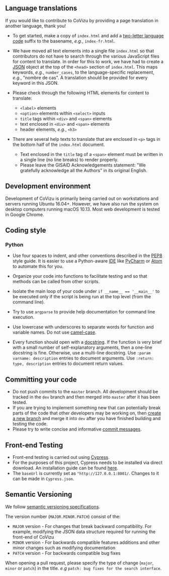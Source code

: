 
## Language translations

If you would like to contribute to CoVizu by providing a page translation in another language, thank you! 

* To get started, make a copy of `index.html` and add a [two-letter language code](https://en.wikipedia.org/wiki/ISO_639-1) suffix to the basename, *e.g.*, `index-fr.html`.

* We have moved all text elements into a single file `index.html` so that contributors do not have to search through the various JavaScript files for content to translate.
In order for this to work, we have had to create a [JSON](https://en.wikipedia.org/wiki/JSON) object at the top of the `<head>` section of `index.html`.
This maps keywords, *e.g.*, `number_cases`, to the language-specific replacement, *e.g.*, "nombre de cas".
A translation should be provided for every keyword in this JSON.

* Please check through the following HTML elements for content to translate:
  * `<label>` elements
  * `<option>` elements within `<select>` inputs
  * `title` tags within `<div>` and `<span>` elements
  * text enclosed in `<div>` and `<span>` elements
  * header elements, *e.g.*, `<h3>`

* There are several help texts to translate that are enclosed in `<p>` tags in the bottom half of the `index.html` document.
  * Text enclosed in the `title` tag of a `<span>` element must be written in a single line (no line breaks) to render properly.
  * Please leave the GISAID Acknowledgements statement: "We gratefully acknowledge all the Authors" in its original English.


## Development environment

Development of CoVizu is primarily being carried out on workstations and servers running Ubuntu 16.04+.
However, we have also run the system on desktop computers running macOS 10.13.
Most web development is tested in Google Chrome.


## Coding style

### Python

* Use four spaces to indent, and other conventions described in the [PEP8](https://www.python.org/dev/peps/pep-0008/) style guide.  It is easier to use a Python-aware [IDE](https://en.wikipedia.org/wiki/Integrated_development_environment) like [PyCharm](https://www.jetbrains.com/pycharm/) or [Atom](https://atom.io/) to automate this for you. 

* Organize your code into functions to facilitate testing and so that methods can be called from other scripts.

* Isolate the main loop of your code under `if __name__ == '__main__'` to be executed only if the script is being run at the top level (from the command line). 

* Try to use `argparse` to provide help documentation for command line execution.

* Use lowercase with underscores to separate words for function and variable names.  Do not use [camel-case](https://en.wikipedia.org/wiki/Camel_case).

* Every function should open with a [docstring](https://www.python.org/dev/peps/pep-0257).  If the function is very brief with a small number of self-explanatory arguments, then a one-line docstring is fine.  Otherwise, use a multi-line docstring.  Use `:param varname: description` entries to document arguments. Use `:return: type, description` entries to document return values.   


## Committing your code

* Do not push commits to the `master` branch.  All development should be tracked in the `dev` branch and then merged into `master` after it has been tested.  
* If you are trying to implement something new that can potentially break parts of the code that other developers may be working on, then [create a new branch](https://git-scm.com/book/en/v2/Git-Branching-Basic-Branching-and-Merging) and merge it into `dev` after you have finished building and testing the code. 
* Please try to write concise and informative [commit messages](https://xkcd.com/1296/).


## Front-end Testing 

* Front-end testing is carried out using [Cypress](https://www.cypress.io/). 
* For the purposes of this project, Cypress needs to be installed via direct download. An installation guide can be found [here](https://docs.cypress.io/guides/getting-started/installing-cypress#Direct-download). 
* The `baseUrl` is currently set as `"http://127.0.0.1:8001/`. Changes to it can be made in `Cypress.json`.

## Semantic Versioning

We follow [semantic versioning specifications](https://semver.org/). 

The version number (`MAJOR.MINOR.PATCH`) consist of the:
* `MAJOR` version - For changes that break backward compatibility. For example, modifying the JSON data structure required for running the front-end of CoVizu
* `MINOR` version - For backwards compatible features additions and other minor changes such as modifying documentation
* `PATCH` version - For backwards compatible bug fixes 

When opening a pull request, please specify the type of change (`major`, `minor` or `patch`) in the title. _e.g_ `patch: bug fixes for the search interface`.